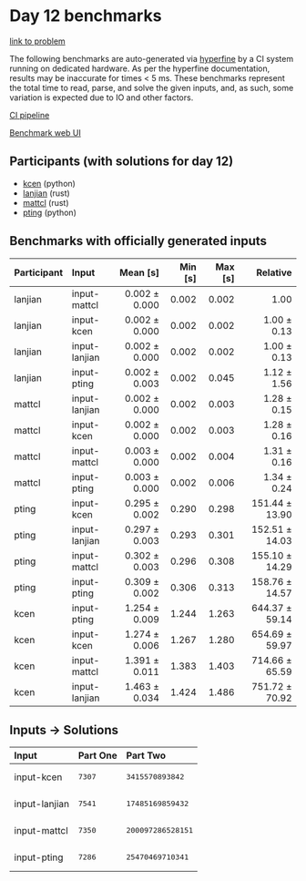 # Day 12 benchmarks

[link to problem](https://adventofcode.com/2023/day/12)

The following benchmarks are auto-generated via
[hyperfine](https://github.com/sharkdp/hyperfine) by a CI system running on
dedicated hardware. As per the hyperfine documentation, results may be
inaccurate for times < 5 ms. These benchmarks represent the total time to read,
parse, and solve the given inputs, and, as such, some variation is expected due
to IO and other factors.

[CI pipeline](http://ci.papercode.net:8080/teams/main/pipelines/aoc2023)

[Benchmark web UI](https://aoc.ancalagon.black)


## Participants (with solutions for day 12)

- [kcen](https://github.com/kcen/aoc2023) (python)
- [lanjian](https://github.com/lanjian/aoc-2023) (rust)
- [mattcl](https://github.com/mattcl/aoc2023) (rust)
- [pting](https://github.com/pting/aoc2023) (python)


## Benchmarks with officially generated inputs

| Participant | Input | Mean [s] | Min [s] | Max [s] | Relative |
|:---|:---|---:|---:|---:|---:|
| lanjian | input-mattcl | 0.002 ± 0.000 | 0.002 | 0.002 | 1.00 |
| lanjian | input-kcen | 0.002 ± 0.000 | 0.002 | 0.002 | 1.00 ± 0.13 |
| lanjian | input-lanjian | 0.002 ± 0.000 | 0.002 | 0.002 | 1.00 ± 0.13 |
| lanjian | input-pting | 0.002 ± 0.003 | 0.002 | 0.045 | 1.12 ± 1.56 |
| mattcl | input-lanjian | 0.002 ± 0.000 | 0.002 | 0.003 | 1.28 ± 0.15 |
| mattcl | input-kcen | 0.002 ± 0.000 | 0.002 | 0.003 | 1.28 ± 0.16 |
| mattcl | input-mattcl | 0.003 ± 0.000 | 0.002 | 0.004 | 1.31 ± 0.16 |
| mattcl | input-pting | 0.003 ± 0.000 | 0.002 | 0.006 | 1.34 ± 0.24 |
| pting | input-kcen | 0.295 ± 0.002 | 0.290 | 0.298 | 151.44 ± 13.90 |
| pting | input-lanjian | 0.297 ± 0.003 | 0.293 | 0.301 | 152.51 ± 14.03 |
| pting | input-mattcl | 0.302 ± 0.003 | 0.296 | 0.308 | 155.10 ± 14.29 |
| pting | input-pting | 0.309 ± 0.002 | 0.306 | 0.313 | 158.76 ± 14.57 |
| kcen | input-pting | 1.254 ± 0.009 | 1.244 | 1.263 | 644.37 ± 59.14 |
| kcen | input-kcen | 1.274 ± 0.006 | 1.267 | 1.280 | 654.69 ± 59.97 |
| kcen | input-mattcl | 1.391 ± 0.011 | 1.383 | 1.403 | 714.66 ± 65.59 |
| kcen | input-lanjian | 1.463 ± 0.034 | 1.424 | 1.486 | 751.72 ± 70.92 |


## Inputs -> Solutions

| Input | Part One | Part Two |
|:---|:---|:---|
|input-kcen|<pre>7307</pre>|<pre>3415570893842</pre>|
|input-lanjian|<pre>7541</pre>|<pre>17485169859432</pre>|
|input-mattcl|<pre>7350</pre>|<pre>200097286528151</pre>|
|input-pting|<pre>7286</pre>|<pre>25470469710341</pre>|